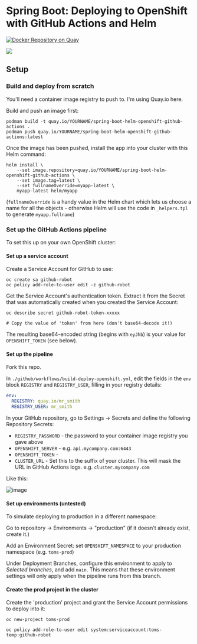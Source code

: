 # Spring Boot: Deploying to OpenShift with GitHub Actions and Helm

[![Docker Repository on Quay](https://quay.io/repository/monodot/spring-boot-helm-openshift-github-actions/status "Docker Repository on Quay")](https://quay.io/repository/monodot/spring-boot-helm-openshift-github-actions)

<img src="https://media.giphy.com/media/VXFIj6rXAtAvS/giphy.gif"/>

## Setup

### Build and deploy from scratch

You'll need a container image registry to push to. I'm using Quay.io here.

Build and push an image first:

    podman build -t quay.io/YOURNAME/spring-boot-helm-openshift-github-actions .
    podman push quay.io/YOURNAME/spring-boot-helm-openshift-github-actions:latest

Once the image has been pushed, install the app into your cluster with this Helm command:

    helm install \
        --set image.repository=quay.io/YOURNAME/spring-boot-helm-openshift-github-actions \
        --set image.tag=latest \
        --set fullnameOverride=myapp-latest \
        myapp-latest helm/myapp

(`fullnameOverride` is a handy value in the Helm chart which lets us choose a name for all the objects - otherwise Helm will use the code in `_helpers.tpl` to generate `myapp.fullname`)

### Set up the GitHub Actions pipeline

To set this up on your own OpenShift cluster:

#### Set up a service account

Create a Service Account for GitHub to use:

```
oc create sa github-robot
oc policy add-role-to-user edit -z github-robot
```

Get the Service Account's authentication token. Extract it from the Secret that was automatically created when you created the Service Account:

```
oc describe secret github-robot-token-xxxxx

# Copy the value of 'token' from here (don't base64-decode it!)
```

The resulting base64-encoded string (begins with `eyJhb`) is your value for `OPENSHIFT_TOKEN` (see below).

#### Set up the pipeline 

Fork this repo.

In `./github/workflows/build-deploy-openshift.yml`, edit the fields in the `env` block `REGISTRY` and `REGISTRY_USER`, filling in your registry details:

```yaml
env:
  REGISTRY: quay.io/mr_smith
  REGISTRY_USER: mr_smith
```

In your GitHub repository, go to Settings &rarr; Secrets and define the following Repository Secrets:

- `REGISTRY_PASSWORD` - the password to your container image registry you gave above
- `OPENSHIFT_SERVER` - e.g. `api.mycompany.com:6443` 
- `OPENSHIFT_TOKEN` - 
- `CLUSTER_URL` - Set this to the suffix of your cluster. This will mask the URL in GitHub Actions logs. e.g. `cluster.mycompany.com`

Like this:

![image](./github-setup.png)

#### Set up environments (untested)

To simulate deploying to production in a different namespace:

Go to repository &rarr; Environments &rarr; "production" (if it doesn't already exist, create it.)

Add an Environment Secret: set `OPENSHIFT_NAMESPACE` to your production namespace (e.g. `toms-prod`)

Under Deployment Branches, configure this environment to apply to _Selected branches_, and add `main`. This means that these environment settings will only apply when the pipeline runs from this branch.

#### Create the prod project in the cluster

Create the 'production' project and grant the Service Account permissions to deploy into it:

```
oc new-project toms-prod

oc policy add-role-to-user edit system:serviceaccount:toms-temp:github-robot
```


